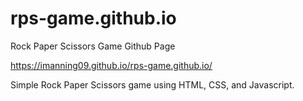 # rps-game.github.io
Rock Paper Scissors Game Github Page 

https://imanning09.github.io/rps-game.github.io/

Simple Rock Paper Scissors game using HTML, CSS, and Javascript.
